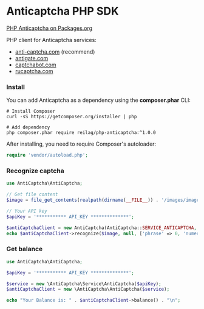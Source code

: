 # Anticaptcha PHP SDK

[PHP Anticaptcha on Packages.org](https://packagist.org/packages/reilag/php-anticaptcha)

PHP client for Anticaptcha services:

* [anti-captcha.com](http://anti-captcha.com) (recommend)
* [antigate.com](http://antigate.com)
* [captchabot.com](http://captchabot.com)
* [rucaptcha.com](http://rucaptcha.com)


### Install

You can add Anticaptcha as a dependency using the **composer.phar** CLI:
```
# Install Composer
curl -sS https://getcomposer.org/installer | php

# Add dependency
php composer.phar require reilag/php-anticaptcha:^1.0.0
```


After installing, you need to require Composer's autoloader:
```php
require 'vendor/autoload.php';
```

### Recognize captcha
```php
use AntiCaptcha\AntiCaptcha;

// Get file content
$image = file_get_contents(realpath(dirname(__FILE__)) . '/images/image.jpg');

// Your API key
$apiKey = '*********** API_KEY **************';

$antiCaptchaClient = new AntiCaptcha(AntiCaptcha::SERVICE_ANTICAPTCHA, ['api_key' => $apiKey, 'debug' => true]);
echo $antiCaptchaClient->recognize($image, null, ['phrase' => 0, 'numeric' => 0]);
```

### Get balance
```php
use AntiCaptcha\AntiCaptcha;

$apiKey = '*********** API_KEY **************';

$service = new \AntiCaptcha\Service\AntiCaptcha($apiKey);
$antiCaptchaClient = new \AntiCaptcha\AntiCaptcha($service);

echo "Your Balance is: " . $antiCaptchaClient->balance() . "\n";

```

